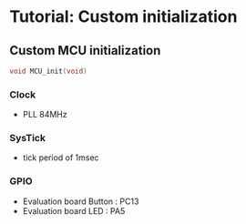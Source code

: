 # Tutorial: Custom initialization



## Custom MCU initialization



```cpp
void MCU_init(void)
```

### Clock

* PLL 84MHz

### SysTick

* tick period of 1msec&#x20;

### GPIO

* Evaluation board Button :  PC13
* Evaluation board LED :  PA5
